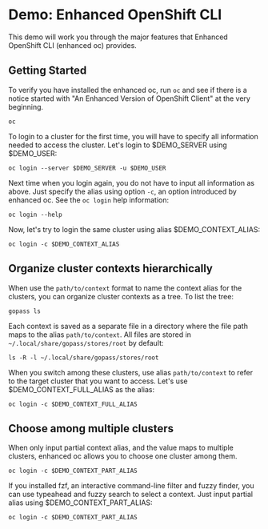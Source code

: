# Demo: Enhanced OpenShift CLI

This demo will work you through the major features that Enhanced OpenShift CLI (enhanced oc) provides.

## Getting Started

To verify you have installed the enhanced oc, run `oc` and see if there is a notice started with "An Enhanced Version of OpenShift Client" at the very beginning.
```shell
oc
```

To login to a cluster for the first time, you will have to specify all information needed to access the cluster. Let's login to $DEMO_SERVER using $DEMO_USER:
<!--shell
echo "\$DEMO_SERVER=$DEMO_SERVER"
echo "\$DEMO_USER=$DEMO_USER"
-->
```shell
oc login --server $DEMO_SERVER -u $DEMO_USER
```

Next time when you login again, you do not have to input all information as above. Just specify the alias using option `-c`, an option introduced by enhanced oc. See the `oc login` help information:
```shell
oc login --help
```

Now, let's try to login the same cluster using alias $DEMO_CONTEXT_ALIAS:
<!--shell
echo "\$DEMO_CONTEXT_ALIAS=$DEMO_CONTEXT_ALIAS"
-->
```shell
oc login -c $DEMO_CONTEXT_ALIAS
```

## Organize cluster contexts hierarchically

When use the `path/to/context` format to name the context alias for the clusters, you can organize cluster contexts as a tree. To list the tree:
```shell
gopass ls
```

Each context is saved as a separate file in a directory where the file path maps to the alias `path/to/context`. All files are stored in `~/.local/share/gopass/stores/root` by default:
```shell
ls -R -l ~/.local/share/gopass/stores/root
```

When you switch among these clusters, use alias `path/to/context` to refer to the target cluster that you want to access. Let's use $DEMO_CONTEXT_FULL_ALIAS as the alias:
<!--shell
echo "\$DEMO_CONTEXT_FULL_ALIAS=$DEMO_CONTEXT_FULL_ALIAS"
-->
```shell
oc login -c $DEMO_CONTEXT_FULL_ALIAS
```

## Choose among multiple clusters

When only input partial context alias, and the value maps to multiple clusters, enhanced oc allows you to choose one cluster among them.
<!--shell
echo "\$DEMO_CONTEXT_PART_ALIAS=$DEMO_CONTEXT_PART_ALIAS"
-->
<!--shell
__oc_no_fzf=1
-->
```shell
oc login -c $DEMO_CONTEXT_PART_ALIAS
```
<!--shell
__oc_no_fzf=
-->

If you installed fzf, an interactive command-line filter and fuzzy finder, you can use typeahead and fuzzy search to select a context. Just input partial alias using $DEMO_CONTEXT_PART_ALIAS:
```shell
oc login -c $DEMO_CONTEXT_PART_ALIAS
```